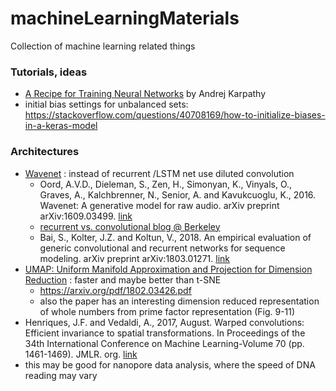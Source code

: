 # machineLearningMaterials
Collection of machine learning related things

### Tutorials, ideas
- [A Recipe for Training Neural Networks](http://karpathy.github.io/2019/04/25/recipe/) by Andrej Karpathy
- initial bias settings for unbalanced sets: https://stackoverflow.com/questions/40708169/how-to-initialize-biases-in-a-keras-model

### Architectures
- [Wavenet](https://deepmind.com/blog/wavenet-generative-model-raw-audio/) : instead of recurrent /LSTM net use diluted convolution
  - Oord, A.V.D., Dieleman, S., Zen, H., Simonyan, K., Vinyals, O., Graves, A., Kalchbrenner, N., Senior, A. and Kavukcuoglu, K., 2016. Wavenet: A generative model for raw audio. arXiv preprint arXiv:1609.03499. [link](https://arxiv.org/pdf/1609.03499.pdf)
  - [recurrent vs. convolutional blog @ Berkeley](https://bair.berkeley.edu/blog/2018/08/06/recurrent/)
  - Bai, S., Kolter, J.Z. and Koltun, V., 2018. An empirical evaluation of generic convolutional and recurrent networks for sequence modeling. arXiv preprint arXiv:1803.01271. [link](https://arxiv.org/abs/1803.01271)
- [UMAP: Uniform Manifold Approximation and Projection for Dimension Reduction](https://umap-learn.readthedocs.io/en/latest/) : faster and maybe better than t-SNE
  - https://arxiv.org/pdf/1802.03426.pdf
  - also the paper has an interesting dimension reduced representation of whole numbers from prime factor representation (Fig. 9-11)
 - Henriques, J.F. and Vedaldi, A., 2017, August. Warped convolutions: Efficient invariance to spatial transformations. In Proceedings of the 34th International Conference on Machine Learning-Volume 70 (pp. 1461-1469). JMLR. org. [link](https://arxiv.org/abs/1609.04382) 
  - this may be good for nanopore data analysis, where the speed of DNA reading may vary  
